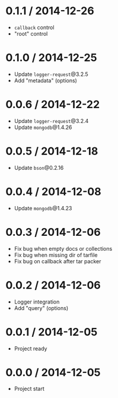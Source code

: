 0.1.1 / 2014-12-26
==================

  * `callback` control
  * "root" control

0.1.0 / 2014-12-25
==================

  * Update `logger-request`@3.2.5
  * Add "metadata" (options)

0.0.6 / 2014-12-22
==================

  * Update `logger-request`@3.2.4
  * Update `mongodb`@1.4.26

0.0.5 / 2014-12-18
==================

  * Update `bson`@0.2.16

0.0.4 / 2014-12-08
==================

  * Update `mongodb`@1.4.23

0.0.3 / 2014-12-06
==================

  * Fix bug when empty docs or collections
  * Fix bug when missing dir of tarfile
  * Fix bug on callback after tar packer

0.0.2 / 2014-12-06
==================

  * Logger integration
  * Add "query" (options)

0.0.1 / 2014-12-05
==================

  * Project ready

0.0.0 / 2014-12-05
==================

  * Project start
